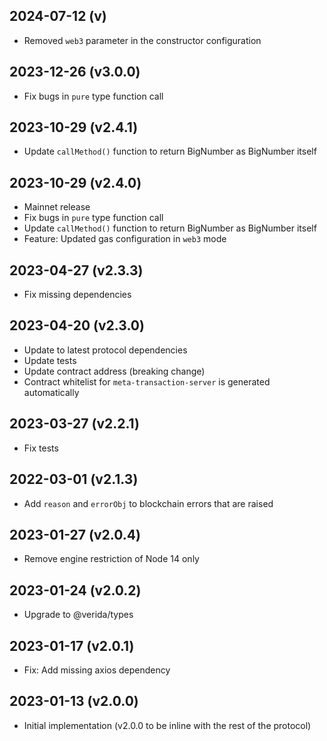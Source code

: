 2024-07-12 (v)
-------------------

- Removed `web3` parameter in the constructor configuration

2023-12-26 (v3.0.0)
-------------------

- Fix bugs in `pure` type function call

2023-10-29 (v2.4.1)
-------------------

- Update `callMethod()` function to return BigNumber as BigNumber itself

2023-10-29 (v2.4.0)
-------------------

- Mainnet release
- Fix bugs in `pure` type function call
- Update `callMethod()` function to return BigNumber as BigNumber itself
- Feature: Updated gas configuration in `web3` mode

2023-04-27 (v2.3.3)
-------------------

- Fix missing dependencies

2023-04-20 (v2.3.0)
-------------------

- Update to latest protocol dependencies
- Update tests
- Update contract address (breaking change)
- Contract whitelist for `meta-transaction-server` is generated automatically

2023-03-27 (v2.2.1)
-------------------

- Fix tests

2022-03-01 (v2.1.3)
-------------------

- Add `reason` and `errorObj` to blockchain errors that are raised

2023-01-27 (v2.0.4)
-------------------

- Remove engine restriction of Node 14 only

2023-01-24 (v2.0.2)
-------------------

- Upgrade to @verida/types

2023-01-17 (v2.0.1)
-------------------

- Fix: Add missing axios dependency

2023-01-13 (v2.0.0)
-------------------

- Initial implementation (v2.0.0 to be inline with the rest of the protocol)